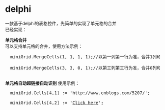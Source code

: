 # delphi
一款基于delphi的表格控件，先简单的实现了单元格的合并</br>
已经实现：</br>

<b>单元格合并</b><br>
可以支持单元格的合并，使用方法示例：<br>
<pre>
  miniGrid.MergeCells(1, 1, 1, 1);//以第一列第一行为准，合并1列和1行<br>
  miniGrid.MergeCells(3, 3, 0, 1);//以第三列第三行为准，合并0列和1行<br>
</pre>

<b>单元格自动超链接自动识别</b>
使用示例：<br>
<pre>
  miniGrid.Cells[4,1] := 'http://www.cnblogs.com/5207/';<br>
  miniGrid.Cells[4,2] := '<A href="http://www.cnblogs.com/5207/">Click here</A>';<br>
</pre>
  


